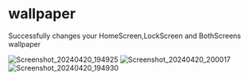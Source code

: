 # wallpaper
Successfully changes your HomeScreen,LockScreen and BothScreens wallpaper

![Screenshot_20240420_194925](https://github.com/DhruvSingh19/wallpaper/assets/145637133/1fd490d0-af1a-466a-896a-593725dea9a1)
![Screenshot_20240420_200017](https://github.com/DhruvSingh19/wallpaper/assets/145637133/5eb1d06e-f28f-49d0-aad6-b75c8e8539ff)
![Screenshot_20240420_194930](https://github.com/DhruvSingh19/wallpaper/assets/145637133/3af04f07-1bcb-407e-8980-938a964e45f7)


